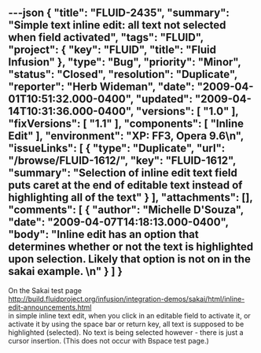 ---json
{
  "title": "FLUID-2435",
  "summary": "Simple text inline edit: all text not selected when field activated",
  "tags": "FLUID",
  "project": {
    "key": "FLUID",
    "title": "Fluid Infusion"
  },
  "type": "Bug",
  "priority": "Minor",
  "status": "Closed",
  "resolution": "Duplicate",
  "reporter": "Herb Wideman",
  "date": "2009-04-01T10:51:32.000-0400",
  "updated": "2009-04-14T10:31:36.000-0400",
  "versions": [
    "1.0"
  ],
  "fixVersions": [
    "1.1"
  ],
  "components": [
    "Inline Edit"
  ],
  "environment": "XP: FF3, Opera 9.6\n",
  "issueLinks": [
    {
      "type": "Duplicate",
      "url": "/browse/FLUID-1612/",
      "key": "FLUID-1612",
      "summary": "Selection of inline edit text field puts caret at the end of editable text instead of highlighting all of the text"
    }
  ],
  "attachments": [],
  "comments": [
    {
      "author": "Michelle D'Souza",
      "date": "2009-04-07T14:18:13.000-0400",
      "body": "Inline edit has an option that determines whether or not the text is highlighted upon selection. Likely that option is not on in the sakai example.&#x20;\n"
    }
  ]
}
---
On the Sakai test page\
<http://build.fluidproject.org/infusion/integration-demos/sakai/html/inline-edit-announcements.html>\
in simple inline text edit, when you click in an editable field to activate it, or activate it by using the space bar or return key, all text is supposed to be highlighted (selected). No text is being selected however - there is just a cursor insertion. (This does not occur with Bspace test page.)

        
